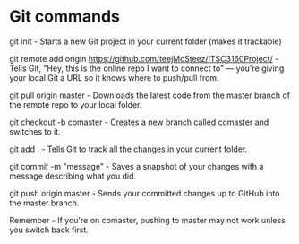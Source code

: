 # Git commands

git init - Starts a new Git project in your current folder (makes it trackable)

git remote add origin https://github.com/teejMcSteez/ITSC3160Project/ - Tells Git, "Hey, this is the online repo I want to connect to" — you're giving your local Git a URL so it knows where to push/pull from.

git pull origin master - Downloads the latest code from the master branch of the remote repo to your local folder.


git checkout -b comaster - Creates a new branch called comaster and switches to it.

git add . - Tells Git to track all the changes in your current folder.

git commit -m "message" - Saves a snapshot of your changes with a message describing what you did.

git push origin master - Sends your committed changes up to GitHub into the master branch.

Remember -  If you're on comaster, pushing to master may not work unless you switch back first. 







